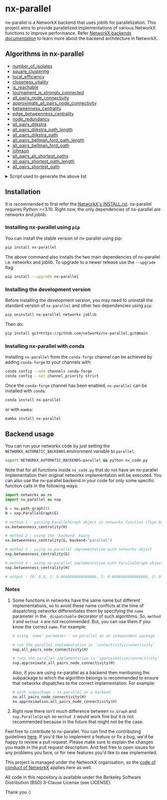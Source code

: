 # nx-parallel

nx-parallel is a NetworkX backend that uses joblib for parallelization. This project aims to provide parallelized implementations of various NetworkX functions to improve performance. Refer [NetworkX backends documentation](https://networkx.org/documentation/latest/reference/backends.html) to learn more about the backend architecture in NetworkX.

## Algorithms in nx-parallel

- [number_of_isolates](https://github.com/networkx/nx-parallel/blob/main/nx_parallel/algorithms/isolate.py#L8)
- [square_clustering](https://github.com/networkx/nx-parallel/blob/main/nx_parallel/algorithms/cluster.py#L10)
- [local_efficiency](https://github.com/networkx/nx-parallel/blob/main/nx_parallel/algorithms/efficiency_measures.py#L9)
- [closeness_vitality](https://github.com/networkx/nx-parallel/blob/main/nx_parallel/algorithms/vitality.py#L9)
- [is_reachable](https://github.com/networkx/nx-parallel/blob/main/nx_parallel/algorithms/tournament.py#L10)
- [tournament_is_strongly_connected](https://github.com/networkx/nx-parallel/blob/main/nx_parallel/algorithms/tournament.py#L54)
- [all_pairs_node_connectivity](https://github.com/networkx/nx-parallel/blob/main/nx_parallel/algorithms/connectivity/connectivity.py#L17)
- [approximate_all_pairs_node_connectivity](https://github.com/networkx/nx-parallel/blob/main/nx_parallel/algorithms/approximation/connectivity.py#L12)
- [betweenness_centrality](https://github.com/networkx/nx-parallel/blob/main/nx_parallel/algorithms/centrality/betweenness.py#L19)
- [edge_betweenness_centrality](https://github.com/networkx/nx-parallel/blob/main/nx_parallel/algorithms/centrality/betweenness.py#L94)
- [node_redundancy](https://github.com/networkx/nx-parallel/blob/main/nx_parallel/algorithms/bipartite/redundancy.py#L11)
- [all_pairs_dijkstra](https://github.com/networkx/nx-parallel/blob/main/nx_parallel/algorithms/shortest_paths/weighted.py#L28)
- [all_pairs_dijkstra_path_length](https://github.com/networkx/nx-parallel/blob/main/nx_parallel/algorithms/shortest_paths/weighted.py#L71)
- [all_pairs_dijkstra_path](https://github.com/networkx/nx-parallel/blob/main/nx_parallel/algorithms/shortest_paths/weighted.py#L121)
- [all_pairs_bellman_ford_path_length](https://github.com/networkx/nx-parallel/blob/main/nx_parallel/algorithms/shortest_paths/weighted.py#L164)
- [all_pairs_bellman_ford_path](https://github.com/networkx/nx-parallel/blob/main/nx_parallel/algorithms/shortest_paths/weighted.py#L209)
- [johnson](https://github.com/networkx/nx-parallel/blob/main/nx_parallel/algorithms/shortest_paths/weighted.py#L252)
- [all_pairs_all_shortest_paths](https://github.com/networkx/nx-parallel/blob/main/nx_parallel/algorithms/shortest_paths/generic.py#L10)
- [all_pairs_shortest_path_length](https://github.com/networkx/nx-parallel/blob/main/nx_parallel/algorithms/shortest_paths/unweighted.py#L18)
- [all_pairs_shortest_path](https://github.com/networkx/nx-parallel/blob/main/nx_parallel/algorithms/shortest_paths/unweighted.py#L62)

<details>
<summary>Script used to generate the above list</summary>
  
```py
import _nx_parallel as nxp
# temporarily add `from .update_get_info import *` to _nx_parallel/__init__.py
d = nxp.get_funcs_info()
for func in d:
    print(f"- [{func}]({d[func]['url']})")
```

</details>

## Installation

It is recommended to first refer the [NetworkX's INSTALL.rst](https://github.com/networkx/networkx/blob/main/INSTALL.rst).
nx-parallel requires Python >=3.10. Right now, the only dependencies of nx-parallel are networkx and joblib.

### Installing nx-parallel using `pip`

You can install the stable version of nx-parallel using pip:

```sh
pip install nx-parallel
```

The above command also installs the two main dependencies of nx-parallel i.e. networkx
and joblib. To upgrade to a newer release use the `--upgrade` flag:

```sh
pip install --upgrade nx-parallel
```

### Installing the development version

Before installing the development version, you may need to uninstall the
standard version of `nx-parallel` and other two dependencies using `pip`:

```sh
pip uninstall nx-parallel networkx joblib
```

Then do:

```sh
pip install git+https://github.com/networkx/nx-parallel.git@main
```

### Installing nx-parallel with conda

Installing `nx-parallel` from the `conda-forge` channel can be achieved by adding `conda-forge` to your channels with:

```sh
conda config --add channels conda-forge
conda config --set channel_priority strict
```

Once the `conda-forge` channel has been enabled, `nx-parallel` can be installed with `conda`:

```sh
conda install nx-parallel
```

or with `mamba`:

```sh
mamba install nx-parallel
```

## Backend usage

You can run your networkx code by just setting the `NETWORKX_AUTOMATIC_BACKENDS` environment variable to `parallel`:

```sh
export NETWORKX_AUTOMATIC_BACKENDS=parallel && python nx_code.py
```

Note that for all functions inside `nx_code.py` that do not have an nx-parallel implementation their original networkx implementation will be executed. You can also use the nx-parallel backend in your code for only some specific function calls in the following ways:

```py
import networkx as nx
import nx_parallel as nxp

G = nx.path_graph(4)
H = nxp.ParallelGraph(G)

# method 1 : passing ParallelGraph object in networkx function (Type-based dispatching)
nx.betweenness_centrality(H)

# method 2 : using the 'backend' kwarg
nx.betweenness_centrality(G, backend="parallel")

# method 3 : using nx-parallel implementation with networkx object
nxp.betweenness_centrality(G)

# method 4 : using nx-parallel implementation with ParallelGraph object
nxp.betweenness_centrality(H)

# output : {0: 0.0, 1: 0.6666666666666666, 2: 0.6666666666666666, 3: 0.0}
```

### Notes

1. Some functions in networkx have the same name but different implementations, so to avoid these name conflicts at the time of dispatching networkx differentiates them by specifying the `name` parameter in the `_dispatchable` decorator of such algorithms. So, `method 3` and `method 4` are not recommended. But, you can use them if you know the correct `name`. For example:

   ```py
   # using `name` parameter - nx-parallel as an independent package

   # run the parallel implementation in `connectivity/connectivity`
   nxp.all_pairs_node_connectivity(H)

   # runs the parallel implementation in `approximation/connectivity`
   nxp.approximate_all_pairs_node_connectivity(H)
   ```

   Also, if you are using nx-parallel as a backend then mentioning the subpackage to which the algorithm belongs is recommended to ensure that networkx dispatches to the correct implementation. For example:

   ```py
   # with subpackage - nx-parallel as a backend
   nx.all_pairs_node_connectivity(H)
   nx.approximation.all_pairs_node_connectivity(H)
   ```

2. Right now there isn't much difference between `nx.Graph` and `nxp.ParallelGraph` so `method 3` would work fine but it is not recommended because in the future that might not be the case.

Feel free to contribute to nx-parallel. You can find the contributing guidelines [here](./CONTRIBUTING.md). If you'd like to implement a feature or fix a bug, we'd be happy to review a pull request. Please make sure to explain the changes you made in the pull request description. And feel free to open issues for any problems you face, or for new features you'd like to see implemented.

This project is managed under the NetworkX organisation, so the [code of conduct of NetworkX](https://github.com/networkx/networkx/blob/main/CODE_OF_CONDUCT.rst) applies here as well.

All code in this repository is available under the Berkeley Software Distribution (BSD) 3-Clause License (see LICENSE).

Thank you :)
